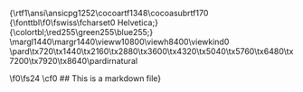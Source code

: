 {\rtf1\ansi\ansicpg1252\cocoartf1348\cocoasubrtf170
{\fonttbl\f0\fswiss\fcharset0 Helvetica;}
{\colortbl;\red255\green255\blue255;}
\margl1440\margr1440\vieww10800\viewh8400\viewkind0
\pard\tx720\tx1440\tx2160\tx2880\tx3600\tx4320\tx5040\tx5760\tx6480\tx7200\tx7920\tx8640\pardirnatural

\f0\fs24 \cf0 ## This is a markdown file}
